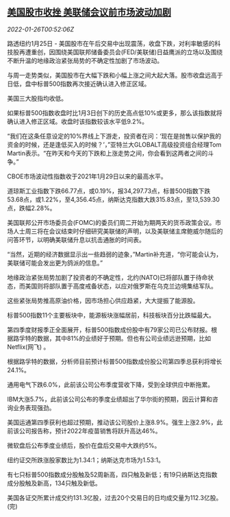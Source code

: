 <!--1643158863000-->
[美国股市收挫 美联储会议前市场波动加剧](https://cn.reuters.com/article/usa-stock-0125-tues-idCNKBS2K001O)
------

<div><i>2022-01-26T00:52:06Z</i></div><p>路透纽约1月25日 - 美国股市在午后交易中出现震荡，收盘下跌，对利率敏感的科技股再遭重创，因围绕美国联邦储备委员会(FED/美联储)日益鹰派的立场以及围绕不断升温的地缘政治紧张局势的不确定性加剧了市场波动。</p><p>与周一走势类似，美国股市在大幅下跌和小幅上涨之间大起大落。股市收盘远高于日低，盘中标普500指数再次接近确认进入修正区域。</p><p>美国三大股指均收低。</p><p>如果标普500指数收盘时比1月3日创下的历史高点低10%或更多，那么该指数就将确认进入修正区域。收盘时该指数较该水平低9.2%。</p><p>“我们在这条任意设定的10%界线上下游走，投资者在问：‘现在是抛售以保护我的资金的时候，还是逢低买入的时候？’，”亚特兰大GLOBALT高级投资组合经理Tom Martin表示。“在昨天和今天的下跌和上涨走势之间，你会看到这两者之间的斗争。”</p><p>CBOE市场波动性指数收于2021年1月29日以来的最高水平。</p><p>道琼斯工业指数下跌66.77点，或0.19%，报34,297.73点，标普500指数下跌53.68点，或1.22%，至4,356.45点，纳斯达克指数大跌315.83点，至13,539.30点，跌幅2.28%。</p><p>美国联邦公开市场委员会(FOMC)的委员们周二开始为期两天的货币政策会议。市场人士周三将在会议结束时仔细研究美联储的声明，以及美联储主席鲍威尔随后的问答环节，以明确美联储升息以抗击通胀的时间表。</p><p>“当然，近期的经济数据显示出一些趋弱的迹象，”Martin补充道，“你可能会认为，美联储可能会发出更为鸽派的信息。”</p><p>地缘政治紧张局势加剧了投资者的不确定性，北约(NATO)已将部队置于待命状态，而美国则将部队置于高度戒备状态，以应对俄罗斯在乌克兰边境集结军队。</p><p>这些紧张局势推高原油价格，因市场担心供应趋紧，大大提振了能源股。</p><p>标普500指数11个主要板块中，能源板块涨幅居前，科技板块百分比跌幅最大。</p><p>第四季度财报季正全面展开，标普500指数成份股中有79家公司已公布财报。根据路孚特的数据，其中81%的业绩好于预期。但也有公司业绩远逊预期，比如Netflix(网飞) 。</p><p>根据路孚特的数据，分析师目前预计标普500指数成份股公司第四季总获利将增长24.1%。</p><p>通用电气下跌6.0%，此前该公司公布季度营收下降，受到全球供应中断拖累。</p><p>IBM大涨5.7%，此前该公司公布的季度业绩超出了华尔街的预期，因云计算和咨询业务表现强劲。</p><p>美国运通第四季获利也超过预期，推动该公司股价上涨8.9%。强生上涨2.9%，此前该公司报告称，预计2022年疫苗销售将跃升高达46%。</p><p>微软盘后公布季度业绩后，股价在盘后交易中大跌约5%。</p><p>纽约证交所跌涨股家数比为1.34:1；纳斯达克市场为1.53:1。</p><p>有七只标普500指数成分股触及52周新高，四只触及新低；有19只纳斯达克指数成分股触及新高，134只触及新低。</p><p>美国各证交所累计成交约131.3亿股，过去20个交易日的日均成交量为112.3亿股。(完)</p>

